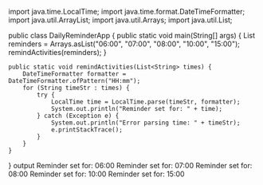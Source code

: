 import java.time.LocalTime;
import java.time.format.DateTimeFormatter;
import java.util.ArrayList;
import java.util.Arrays;
import java.util.List;

public class DailyReminderApp {
    public static void main(String[] args) {
        List<String> reminders = Arrays.asList("06:00", "07:00", "08:00", "10:00", "15:00");
        remindActivities(reminders);
    }

    public static void remindActivities(List<String> times) {
        DateTimeFormatter formatter = DateTimeFormatter.ofPattern("HH:mm");
        for (String timeStr : times) {
            try {
                LocalTime time = LocalTime.parse(timeStr, formatter);
                System.out.println("Reminder set for: " + time);
            } catch (Exception e) {
                System.out.println("Error parsing time: " + timeStr);
                e.printStackTrace();
            }
        }
    }
}
output
Reminder set for: 06:00
Reminder set for: 07:00
Reminder set for: 08:00
Reminder set for: 10:00
Reminder set for: 15:00
